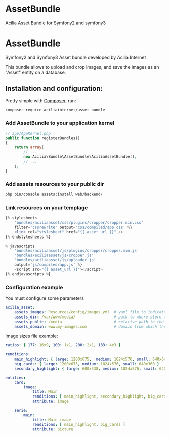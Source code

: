 # AssetBundle
Acilia Asset Bundle for Symfony2 and symfony3

# AssetBundle

Symfony2 and Symfony3 Asset bundle developed by Acilia Internet

This bundle allows to upload and crop images, and save the images as an "Asset" entity on a database.

## Installation and configuration:

Pretty simple with [Composer](http://packagist.org), run:

```sh
composer require aciliainternet/asset-bundle
```

### Add AssetBundle to your application kernel

```php
// app/AppKernel.php
public function registerBundles()
{
    return array(
        // ...
        new Acilia\Bundle\AssetBundle\AciliaAssetBundle(),
        // ...
    );
}
```

### Add assets resources to your public dir

```sh
php bin/console assets:install web/backend/
```

### Link resources on your templage

```php
{% stylesheets
    'bundles/aciliaasset/css/plugins/cropper/cropper.min.css'
    filter='cssrewrite' output='css/compiled/app.css' %}
    <link rel="stylesheet" href="{{ asset_url }}" />
{% endstylesheets %}

% javascripts
    'bundles/aciliaasset/js/plugins/cropper/cropper.min.js'
    'bundles/aciliaasset/js/cropper.js'
    'bundles/aciliaasset/js/uploader.js'
    output='js/compiled/app.js' %}
    <script src="{{ asset_url }}"></script>
{% endjavascripts %}
```


<a name="configuration"></a>

### Configuration example

You must configure some parameters

```yaml
acilia_asset:
    assets_images: Resources/config/images.yml  # yaml file to indicate ratios and sizes
    assets_dir: /var/www/media/                 # path to where store the images uploaded
    assets_public: /media                       # relative path to the images on the web server (default /media)
    assets_domain: www.my-images.com            # domain from which the images can be access
```

Image sizes file example:
```yaml
ratios: { 177: 16x9, 100: 1x1, 200: 2x1, 133: 4x3 }

renditions:
    main_highlight: { large: 1200x675,  medium: 1024x576, small: 640x640 }
    big_cards: { large: 1200x675, medium: 1024x576, small: 640x360 }
    secondary_highlight: { large: 600x338, medium: 1024x576, small: 640x360 }

entities:
    card:
        image:
            title: Main
            renditions: [ main_highlight, secondary_highlight, big_cards ]
            attribute: image

    serie:
        main:
            title: Main image
            renditions: [ main_highlight, big_cards ]
            attribute: picture
```
